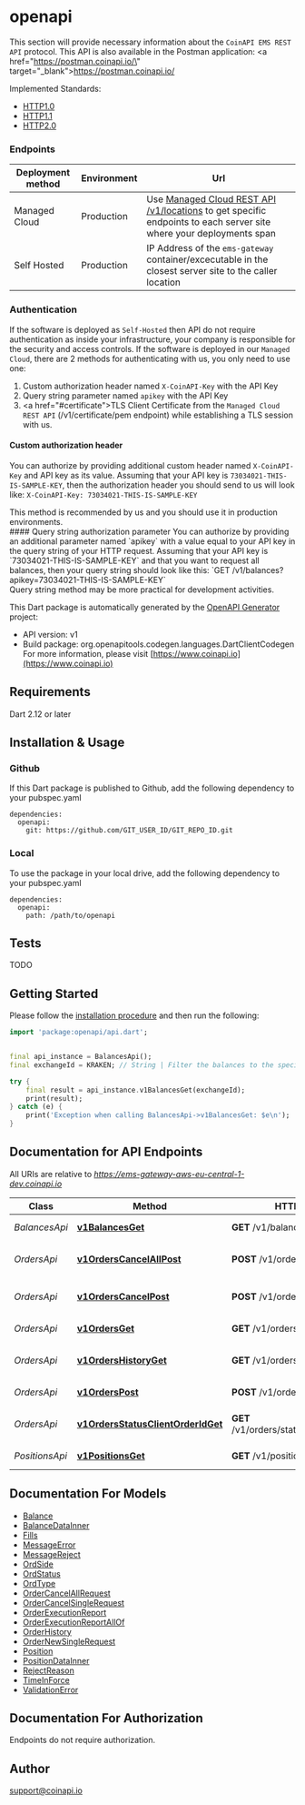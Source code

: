 # openapi
This section will provide necessary information about the `CoinAPI EMS REST API` protocol.
This API is also available in the Postman application: <a href=\"https://postman.coinapi.io/\" target=\"_blank\">https://postman.coinapi.io/</a>      

Implemented Standards:

  * [HTTP1.0](https://datatracker.ietf.org/doc/html/rfc1945)
  * [HTTP1.1](https://datatracker.ietf.org/doc/html/rfc2616)
  * [HTTP2.0](https://datatracker.ietf.org/doc/html/rfc7540)
   
### Endpoints

<table>
  <thead>
    <tr>
      <th>Deployment method</th>
      <th>Environment</th>
      <th>Url</th>
    </tr>
  </thead>
  <tbody>
    <tr>
      <td>Managed Cloud</td>
      <td>Production</td>
      <td>Use <a href=\"#ems-docs-sh\">Managed Cloud REST API /v1/locations</a> to get specific endpoints to each server site where your deployments span</td>
    </tr>
    <tr>
      <td>Self Hosted</td>
      <td>Production</td>
      <td>IP Address of the <code>ems-gateway</code> container/excecutable in the closest server site to the caller location</td>
    </tr>
  </tbody>
</table>

### Authentication
If the software is deployed as `Self-Hosted` then API do not require authentication as inside your infrastructure, your company is responsible for the security and access controls. 
If the software is deployed in our `Managed Cloud`, there are 2 methods for authenticating with us, you only need to use one:

 1. Custom authorization header named `X-CoinAPI-Key` with the API Key
 2. Query string parameter named `apikey` with the API Key
 3. <a href=\"#certificate\">TLS Client Certificate</a> from the `Managed Cloud REST API` (/v1/certificate/pem endpoint) while establishing a TLS session with us.

#### Custom authorization header
You can authorize by providing additional custom header named `X-CoinAPI-Key` and API key as its value.
Assuming that your API key is `73034021-THIS-IS-SAMPLE-KEY`, then the authorization header you should send to us will look like: `X-CoinAPI-Key: 73034021-THIS-IS-SAMPLE-KEY`
<aside class=\"success\">This method is recommended by us and you should use it in production environments.</aside>
#### Query string authorization parameter
You can authorize by providing an additional parameter named `apikey` with a value equal to your API key in the query string of your HTTP request.
Assuming that your API key is `73034021-THIS-IS-SAMPLE-KEY` and that you want to request all balances, then your query string should look like this: `GET /v1/balances?apikey=73034021-THIS-IS-SAMPLE-KEY`
<aside class=\"notice\">Query string method may be more practical for development activities.</aside>


This Dart package is automatically generated by the [OpenAPI Generator](https://openapi-generator.tech) project:

- API version: v1
- Build package: org.openapitools.codegen.languages.DartClientCodegen
For more information, please visit [https://www.coinapi.io](https://www.coinapi.io)

## Requirements

Dart 2.12 or later

## Installation & Usage

### Github
If this Dart package is published to Github, add the following dependency to your pubspec.yaml
```
dependencies:
  openapi:
    git: https://github.com/GIT_USER_ID/GIT_REPO_ID.git
```

### Local
To use the package in your local drive, add the following dependency to your pubspec.yaml
```
dependencies:
  openapi:
    path: /path/to/openapi
```

## Tests

TODO

## Getting Started

Please follow the [installation procedure](#installation--usage) and then run the following:

```dart
import 'package:openapi/api.dart';


final api_instance = BalancesApi();
final exchangeId = KRAKEN; // String | Filter the balances to the specific exchange.

try {
    final result = api_instance.v1BalancesGet(exchangeId);
    print(result);
} catch (e) {
    print('Exception when calling BalancesApi->v1BalancesGet: $e\n');
}

```

## Documentation for API Endpoints

All URIs are relative to *https://ems-gateway-aws-eu-central-1-dev.coinapi.io*

Class | Method | HTTP request | Description
------------ | ------------- | ------------- | -------------
*BalancesApi* | [**v1BalancesGet**](doc//BalancesApi.md#v1balancesget) | **GET** /v1/balances | Get balances
*OrdersApi* | [**v1OrdersCancelAllPost**](doc//OrdersApi.md#v1orderscancelallpost) | **POST** /v1/orders/cancel/all | Cancel all orders request
*OrdersApi* | [**v1OrdersCancelPost**](doc//OrdersApi.md#v1orderscancelpost) | **POST** /v1/orders/cancel | Cancel order request
*OrdersApi* | [**v1OrdersGet**](doc//OrdersApi.md#v1ordersget) | **GET** /v1/orders | Get open orders
*OrdersApi* | [**v1OrdersHistoryGet**](doc//OrdersApi.md#v1ordershistoryget) | **GET** /v1/orders/history | History of order changes
*OrdersApi* | [**v1OrdersPost**](doc//OrdersApi.md#v1orderspost) | **POST** /v1/orders | Send new order
*OrdersApi* | [**v1OrdersStatusClientOrderIdGet**](doc//OrdersApi.md#v1ordersstatusclientorderidget) | **GET** /v1/orders/status/{client_order_id} | Get order execution report
*PositionsApi* | [**v1PositionsGet**](doc//PositionsApi.md#v1positionsget) | **GET** /v1/positions | Get open positions


## Documentation For Models

 - [Balance](doc//Balance.md)
 - [BalanceDataInner](doc//BalanceDataInner.md)
 - [Fills](doc//Fills.md)
 - [MessageError](doc//MessageError.md)
 - [MessageReject](doc//MessageReject.md)
 - [OrdSide](doc//OrdSide.md)
 - [OrdStatus](doc//OrdStatus.md)
 - [OrdType](doc//OrdType.md)
 - [OrderCancelAllRequest](doc//OrderCancelAllRequest.md)
 - [OrderCancelSingleRequest](doc//OrderCancelSingleRequest.md)
 - [OrderExecutionReport](doc//OrderExecutionReport.md)
 - [OrderExecutionReportAllOf](doc//OrderExecutionReportAllOf.md)
 - [OrderHistory](doc//OrderHistory.md)
 - [OrderNewSingleRequest](doc//OrderNewSingleRequest.md)
 - [Position](doc//Position.md)
 - [PositionDataInner](doc//PositionDataInner.md)
 - [RejectReason](doc//RejectReason.md)
 - [TimeInForce](doc//TimeInForce.md)
 - [ValidationError](doc//ValidationError.md)


## Documentation For Authorization

Endpoints do not require authorization.


## Author

support@coinapi.io

